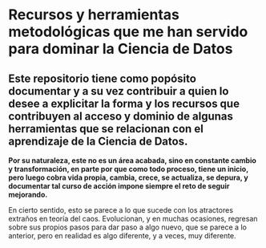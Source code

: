 # Recursos y herramientas metodológicas que me han servido para dominar la Ciencia de Datos
## Este repositorio tiene como popósito documentar y a su vez contribuir a quien lo desee a explicitar la forma y los recursos que contribuyen al acceso y dominio de algunas  herramientas que se relacionan con el aprendizaje de la Ciencia de Datos.

**Por su naturaleza, este no es un área acabada, sino en constante cambio y transformación, en parte por que como todo proceso, tiene un inicio, pero luego cobra vida propia, cambia, crece, se actualiza, se depura, y documentar tal curso de acción impone siempre el reto de seguir mejorando.**

En cierto sentido, esto se parece a lo que sucede con los atractores extraños en teoría del caos. Evolucionan, y en muchas ocasiones, regresan sobre sus propios pasos para dar paso a algo nuevo, que se parece a lo anterior, pero en realidad es algo diferente, y a veces, muy diferente.

